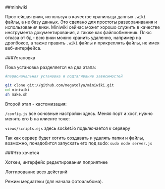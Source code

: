 ##miniwiki

Простейшая вики, используя в качестве хранильща данных ```.wiki``` файлы, а не базу данных. Это сделано для простоты разворачивания и использования вики. Miniwiki сейчас может хорошо служить в качестве инструмента документирования, а также как файлообменник. Плюс отказа от бд - всю вики можно хранить удаленно, например на дропбоксе, а также править ```.wiki``` файлы и прикреплять файлы, не имея веб-интерфейса.

###Установка

Пока установка разделяется на два этапа:

```bash
#первоначальная установка и подтягивание зависимостей

git clone git://github.com/megatolya/miniwiki.git
cd miniwiki
sh make.sh
```

Второй этап - кастомизация:

```/config.js``` все основные настройки здесь. Меняя порт и хост, нужно менять его b на клиенте тоже:

```views/scripts.ejs``` здесь socket.io подключается к серверу

Так как сервер будет хотить создавать и удалять папки и файлы, возможно, понадобится запускать его под sudo: ```sudo node server.js```

###Что хочется

Хоткеи, интерфейс редактирования поприятнее

Логгирование всех действий

Режим медиатеки (для начала фотоальбома).


